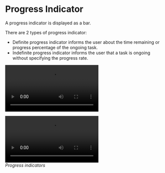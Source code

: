 # Progress Indicator

A progress indicator is displayed as a bar.

There are 2 types of progress indicator:

-   Definite progress indicator informs the user about the time remaining or progress percentage of the ongoing task.
-   Indefinite progress indicator informs the user that a task is ongoing without specifying the progress rate.


![Progress indicator](media/tizen_4.0components_vi_2.3.1.1.progress_indicator.mp4)

![Uncertain progress indicator](media/tizen_4.0components_vi_2.3.1.2.uncertain_progress_indicator.mp4)  
*Progress indicators*
